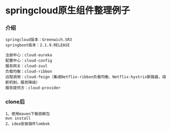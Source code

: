 # springcloud原生组件整理例子
### 介绍

    springcloud版本：Greenwich.SR3
    springboot版本：2.1.9.RELEASE
    
    注册中心：cloud-eureka
    配置中心：cloud-config
    服务网关：cloud-zuul
    负载均衡：cloud-ribbon
    远程调用：cloud-feign（集成Netflix-ribbon负载均衡、Netflix-hystrix断路器，熔断机制，服务降级）
    服务提供方：cloud-provider
    
### clone后
    1、使用maven下载依赖包
    mvn install
    2、idea安装插件lombok  
